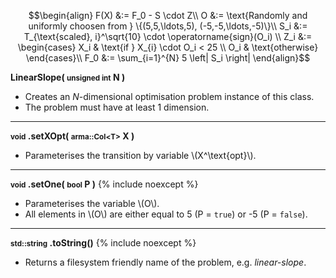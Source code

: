 $$\begin{align}
F(X) &:= F_0 - S \cdot Z\\
O &:= \text{Randomly and uniformly choosen from } \{(5,5,\ldots,5), (-5,-5,\ldots,-5)\}\\
S_i &:= T_{\text{scaled}, i}^\sqrt{10} \cdot \operatorname{sign}(O_i) \\
Z_i &:= \begin{cases}
X_i & \text{if } X_{i} \cdot O_i < 25 \\
O_i & \text{otherwise}
\end{cases}\\
F_0 &:= \sum_{i=1}^{N} 5 \left| S_i \right|
\end{align}$$

**LinearSlope( <small>unsigned int</small> N )**

- Creates an *N*-dimensional optimisation problem instance of this class.
- The problem must have at least 1 dimension.

---
**<small>void</small> .setXOpt( <small>arma::Col&lt;T&gt;</small> X )**

- Parameterises the transition by variable \\(X^\text{opt}\\).

---
**<small>void</small> .setOne( <small>bool</small> P )** {% include noexcept %}

- Parameterises the variable \\(O\\).
- All elements in \\(O\\) are either equal to 5 (P = `true`) or -5 (P = `false`).

---
**<small>std::string</small> .toString()** {% include noexcept %}

- Returns a filesystem friendly name of the problem, e.g. *linear-slope*.